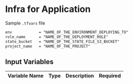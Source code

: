 # Infra for Application 

Sample `.tfvars` file
```txt
env            = "NAME_OF_THE_ENVIRONMENT_DEPLOYING_TO"
role_name      = "NAME_OF_THE_DEPLOYMENT_ROLE"
state_bucket   = "NAME_OF_THE_STATE_FILE_S3_BUCKET"
project_name   = "NAME_OF_THE_PROJECT"
```

## Input Variables 
| Variable Name | Type | Description | Required | 
| ------------- | ---- | ----------- | -------- | 
 